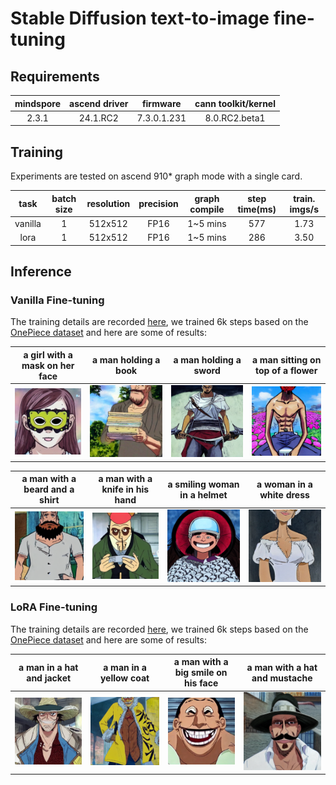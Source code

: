 # Stable Diffusion text-to-image fine-tuning

## Requirements

| mindspore  | ascend driver  |  firmware   |cann toolkit/kernel |
|:----------:|:--------------:|:-----------:|:------------------:|
|   2.3.1    |    24.1.RC2    | 7.3.0.1.231 |   8.0.RC2.beta1    |

## Training

Experiments are tested on ascend 910* graph mode with a single card.

|  task   | batch size | resolution | precision | graph compile | step time(ms) | train. imgs/s |
|:-------:|:----------:|:----------:|:---------:|:-------------:|:-------------:|:-------------:|
| vanilla |     1      |  512x512   |   FP16    |   1~5 mins    |      577      |     1.73      |
|  lora   |     1      |  512x512   |   FP16    |   1~5 mins    |      286      |     3.50      |

## Inference

### Vanilla Fine-tuning

The training details are recorded [here](https://github.com/mindspore-lab/mindone/blob/master/examples/diffusers/text_to_image/README.md#hardware), we trained 6k steps based on the [OnePiece dataset](https://huggingface.co/datasets/YaYaB/onepiece-blip-captions) and here are some of results:

|                                                                      a girl with a mask on her face                                                                      |                                                                 a man holding a book                                                                  |                                                                 a man holding a sword                                                                  |                                                                 a man sitting on top of a flower                                                                  |
|:------------------------------------------------------------------------------------------------------------------------------------------------------------------------:|:-----------------------------------------------------------------------------------------------------------------------------------------------------:|:------------------------------------------------------------------------------------------------------------------------------------------------------:|:-----------------------------------------------------------------------------------------------------------------------------------------------------------------:|
| <img src="https://github.com/liuchuting/mindone/blob/image/examples/diffusers/text_to_image/images/sd_base_infer/a_girl_with_a_mask_on_her_face.png?raw=true" width=224> | <img src="https://github.com/liuchuting/mindone/blob/image/examples/diffusers/text_to_image/images/sd_base_infer/a_man_holding_a_book.png" width=224> | <img src="https://github.com/liuchuting/mindone/blob/image/examples/diffusers/text_to_image/images/sd_base_infer/a_man_holding_a_sword.png" width=224> | <img src="https://github.com/liuchuting/mindone/blob/image/examples/diffusers/text_to_image/images/sd_base_infer/a_man_sitting_on_top_of_a_flower.png" width=224> |

|                                                                 a man with a beard and a shirt                                                                  |                                                                 a man with a knife in his hand                                                                  |                                                                 a smiling woman in a helmet                                                                  |                                                                 a woman in a white dress                                                                  |
|:---------------------------------------------------------------------------------------------------------------------------------------------------------------:|:---------------------------------------------------------------------------------------------------------------------------------------------------------------:|:------------------------------------------------------------------------------------------------------------------------------------------------------------:|:---------------------------------------------------------------------------------------------------------------------------------------------------------:|
| <img src="https://github.com/liuchuting/mindone/blob/image/examples/diffusers/text_to_image/images/sd_base_infer/a_man_with_a_beard_and_a_shirt.png" width=224> | <img src="https://github.com/liuchuting/mindone/blob/image/examples/diffusers/text_to_image/images/sd_base_infer/a_man_with_a_knife_in_his_hand.png" width=224> | <img src="https://github.com/liuchuting/mindone/blob/image/examples/diffusers/text_to_image/images/sd_base_infer/a_smiling_woman_in_a_helmet.png" width=224> | <img src="https://github.com/liuchuting/mindone/blob/image/examples/diffusers/text_to_image/images/sd_base_infer/a_woman_in_a_white_dress.png" width=224> |

### LoRA Fine-tuning

The training details are recorded [here](https://github.com/mindspore-lab/mindone/blob/master/examples/diffusers/text_to_image/README.md#training), we trained 6k steps based on the [OnePiece dataset](https://huggingface.co/datasets/YaYaB/onepiece-blip-captions) and here are some of results:

|                                                                      a man in a hat and jacket                                                                      |                                                                 a man in a yellow coat                                                                  |                                                                 a man with a big smile on his face                                                                  |                                                                 a man with a hat and mustache                                                                  |
|:-------------------------------------------------------------------------------------------------------------------------------------------------------------------:|:-------------------------------------------------------------------------------------------------------------------------------------------------------:|:-------------------------------------------------------------------------------------------------------------------------------------------------------------------:|:--------------------------------------------------------------------------------------------------------------------------------------------------------------:|
| <img src="https://github.com/liuchuting/mindone/blob/image/examples/diffusers/text_to_image/images/sd_lora_infer/a_man_in_a_hat_and_jacket.png?raw=true" width=224> | <img src="https://github.com/liuchuting/mindone/blob/image/examples/diffusers/text_to_image/images/sd_lora_infer/a_man_in_a_yellow_coat.png" width=224> | <img src="https://github.com/liuchuting/mindone/blob/image/examples/diffusers/text_to_image/images/sd_lora_infer/a_man_with_a_big_smile_on_his_face.png" width=224> | <img src="https://github.com/liuchuting/mindone/blob/image/examples/diffusers/text_to_image/images/sd_lora_infer/a_man_with_a_hat_and_mustache.png" width=224> |
